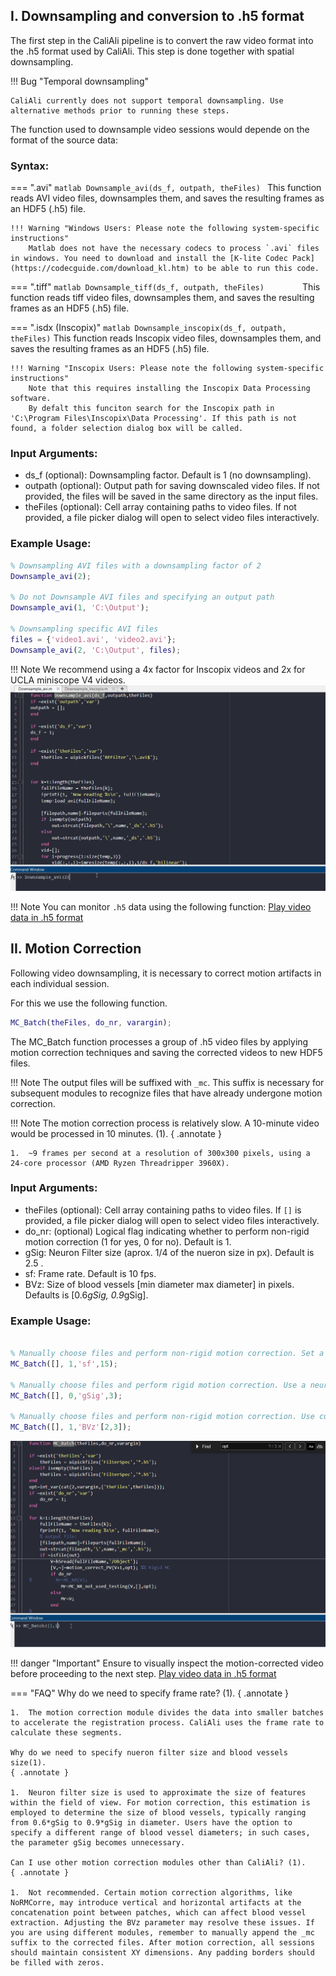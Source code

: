 ## I. Downsampling and conversion to .h5 format <a id="downsampling"></a>

The first step in the CaliAli pipeline is to convert the raw video format into the .h5 format used by CaliAli. This step is done together with spatial downsampling.

!!! Bug "Temporal downsampling"

	CaliAli currently does not support temporal downsampling. Use alternative methods prior to running these steps.

The function used to downsample video sessions would depende on the format of the source data:

### Syntax:

=== ".avi"
	``` matlab
	Downsample_avi(ds_f, outpath, theFiles)	
	```
	This function reads AVI video files, downsamples them, and saves the resulting frames as an HDF5 (.h5) file.
	
	!!! Warning "Windows Users: Please note the following system-specific instructions"
		Matlab does not have the necessary codecs to process `.avi` files in windows. You need to download and install the [K-lite Codec Pack](https://codecguide.com/download_kl.htm) to be able to run this code.
	
=== ".tiff"
	``` matlab
	Downsample_tiff(ds_f, outpath, theFiles)		
	```
	This function reads tiff video files, downsamples them, and saves the resulting frames as an HDF5 (.h5) file.	
	
=== ".isdx (Inscopix)"
	``` matlab
	Downsample_inscopix(ds_f, outpath, theFiles)
	```
	This function reads Inscopix video files, downsamples them, and saves the resulting frames as an HDF5 (.h5) file.
	
	!!! Warning "Inscopix Users: Please note the following system-specific instructions"
		Note that this requires installing the Inscopix Data Processing software. 
		By defalt this funciton search for the Inscopix path in 'C:\Program Files\Inscopix\Data Processing'. If this path is not found, a folder selection dialog box will be called.

	
### Input Arguments:

-	ds_f (optional): Downsampling factor. Default is 1 (no downsampling).
-	outpath (optional): Output path for saving downscaled video files. If not provided, the files will be saved in the same directory as the input files.
-	theFiles (optional): Cell array containing paths to video files. If not provided, a file picker dialog will open to select video files interactively.	


### Example Usage:	
``` matlab
% Downsampling AVI files with a downsampling factor of 2
Downsample_avi(2);

% Do not Downsample AVI files and specifying an output path
Downsample_avi(1, 'C:\Output');

% Downsampling specific AVI files
files = {'video1.avi', 'video2.avi'};
Downsample_avi(2, 'C:\Output', files);
```
!!! Note
	We recommend using a 4x factor for Inscopix videos and 2x for UCLA miniscope V4 videos.
![Downsampling](files/downsampling.gif)

!!! Note
	You can monitor `.h5` data using the following function: [Play video data in .h5 format](Utilities.md#video_app) 

## II. Motion Correction <a id="mc"></a>

Following video downsampling, it is necessary to correct motion artifacts in each individual session.

For this we use the following function.
``` matlab
MC_Batch(theFiles, do_nr, varargin);
```	
The MC_Batch function processes a group of .h5 video files by applying motion correction techniques and saving the corrected videos to new HDF5 files.

!!! Note
	The output files will be suffixed with `_mc`. This suffix is necessary for subsequent modules to recognize files that have already undergone motion correction. 
	
!!! Note
	The motion correction process is relatively slow. A 10-minute video would be processed in 10 minutes. (1).
	{ .annotate }
	
	1.	~9 frames per second at a resolution of 300x300 pixels, using a 24-core processor (AMD Ryzen Threadripper 3960X). 
		

	
### Input Arguments:

-	theFiles (optional): Cell array containing paths to video files. If `[]` is provided, a file picker dialog will open to select video files interactively.
-	do_nr: (optional) Logical flag indicating whether to perform non-rigid motion correction (1 for yes, 0 for no). Default is 1.
-	gSig: Neuron Filter size (aprox. 1/4 of the nueron size in px). Default is 2.5 .
-	sf:	Frame rate. Default is 10 fps.
-	BVz: Size of blood vessels [min diameter max diameter] in pixels. Defaults is [0.6*gSig, 0.9*gSig].

### Example Usage:	
``` matlab

% Manually choose files and perform non-rigid motion correction. Set a frame rate of 15fps
MC_Batch([], 1,'sf',15);

% Manually choose files and perform rigid motion correction. Use a neuron Filter size of 3. 
MC_Batch([], 0,'gSig',3);

% Manually choose files and perform non-rigid motion correction. Use custom blood vessels size (not recommended).
MC_Batch([], 1,'BVz'[2,3]);
```
![Motion Correction](files/mc.gif)

!!! danger "Important"
	Ensure to visually inspect the motion-corrected video before proceeding to the next step. [Play video data in .h5 format](Utilities.md#video_app)

=== "FAQ"
	Why do we need to specify frame rate? (1).
	{ .annotate }

	1.  The motion correction module divides the data into smaller batches to accelerate the registration process. CaliAli uses the frame rate to calculate these segments.
	
	Why do we need to specify nueron filter size and blood vessels size(1).
	{ .annotate }

	1.  Neuron filter size is used to approximate the size of features within the field of view. For motion correction, this estimation is employed to determine the size of blood vessels, typically ranging from 0.6*gSig to 0.9*gSig in diameter. Users have the option to specify a different range of blood vessel diameters; in such cases, the parameter gSig becomes unnecessary.
	
	Can I use other motion correction modules other than CaliAli? (1).
	{ .annotate }
	
	1.	Not recommended. Certain motion correction algorithms, like NoRMCorre, may introduce vertical and horizontal artifacts at the concatenation point between patches, which can affect blood vessel extraction. Adjusting the BVz parameter may resolve these issues. If you are using different modules, remember to manually append the _mc suffix to the corrected files. After motion correction, all sessions should maintain consistent XY dimensions. Any padding borders should be filled with zeros.





